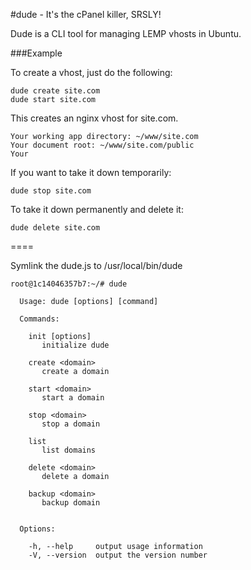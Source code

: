 #dude - It's the cPanel killer, SRSLY!

Dude is a CLI tool for managing LEMP vhosts in Ubuntu.


###Example

To create a vhost, just do the following:
```
dude create site.com
dude start site.com
```

This creates an nginx vhost for site.com.

```
Your working app directory: ~/www/site.com
Your document root: ~/www/site.com/public
Your
```

If you want to take it down temporarily:

```
dude stop site.com
```

To take it down permanently and delete it:

```
dude delete site.com
```



====


Symlink the dude.js to /usr/local/bin/dude


```
root@1c14046357b7:~/# dude

  Usage: dude [options] [command]

  Commands:

    init [options]
       initialize dude

    create <domain>
       create a domain

    start <domain>
       start a domain

    stop <domain>
       stop a domain

    list
       list domains

    delete <domain>
       delete a domain

    backup <domain>
       backup domain


  Options:

    -h, --help     output usage information
    -V, --version  output the version number
    
```
